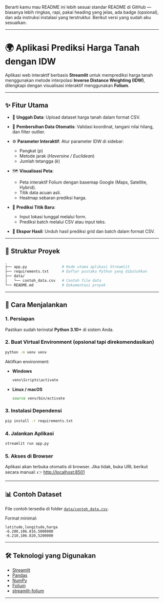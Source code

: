 Berarti kamu mau README ini lebih sesuai standar README di GitHub — biasanya lebih ringkas, rapi, pakai heading yang jelas, ada badge (opsional), dan ada instruksi instalasi yang terstruktur. Berikut versi yang sudah aku sesuaikan:

---

# 🌍 Aplikasi Prediksi Harga Tanah dengan IDW

Aplikasi web interaktif berbasis **Streamlit** untuk memprediksi harga tanah menggunakan metode interpolasi **Inverse Distance Weighting (IDW)**, dilengkapi dengan visualisasi interaktif menggunakan **Folium**.

---

## ✨ Fitur Utama

* 📂 **Unggah Data**: Upload dataset harga tanah dalam format CSV.
* 🧹 **Pembersihan Data Otomatis**: Validasi koordinat, tangani nilai hilang, dan filter outlier.
* ⚙️ **Parameter Interaktif**: Atur parameter IDW di sidebar:

  * Pangkat (*p*)
  * Metode jarak (*Haversine / Euclidean*)
  * Jumlah tetangga (*k*)
* 🗺️ **Visualisasi Peta**:

  * Peta interaktif Folium dengan basemap Google (Maps, Satellite, Hybrid).
  * Titik data acuan asli.
  * Heatmap sebaran prediksi harga.
* 📍 **Prediksi Titik Baru**:

  * Input lokasi tunggal melalui form.
  * Prediksi batch melalui CSV atau input teks.
* 💾 **Ekspor Hasil**: Unduh hasil prediksi grid dan batch dalam format CSV.

---

## 📂 Struktur Proyek

```bash
.
├── app.py                # Kode utama aplikasi Streamlit
├── requirements.txt      # Daftar pustaka Python yang dibutuhkan
├── data/
│   └── contoh_data.csv   # Contoh file data
└── README.md             # Dokumentasi proyek
```

---

## 🚀 Cara Menjalankan

### 1. Persiapan

Pastikan sudah terinstal **Python 3.10+** di sistem Anda.

### 2. Buat Virtual Environment (opsional tapi direkomendasikan)

```bash
python -m venv venv
```

Aktifkan environment:

* **Windows**

  ```bash
  venv\Scripts\activate
  ```
* **Linux / macOS**

  ```bash
  source venv/bin/activate
  ```

### 3. Instalasi Dependensi

```bash
pip install -r requirements.txt
```

### 4. Jalankan Aplikasi

```bash
streamlit run app.py
```

### 5. Akses di Browser

Aplikasi akan terbuka otomatis di browser. Jika tidak, buka URL berikut secara manual:
👉 [http://localhost:8501](http://localhost:8501)

---

## 📊 Contoh Dataset

File contoh tersedia di folder [`data/contoh_data.csv`](data/contoh_data.csv).

Format minimal:

```csv
latitude,longitude,harga
-6.200,106.816,5000000
-6.210,106.820,5200000
```

---

## 🛠️ Teknologi yang Digunakan

* [Streamlit](https://streamlit.io/)
* [Pandas](https://pandas.pydata.org/)
* [NumPy](https://numpy.org/)
* [Folium](https://python-visualization.github.io/folium/)
* [streamlit-folium](https://github.com/randyzwitch/streamlit-folium)

---
